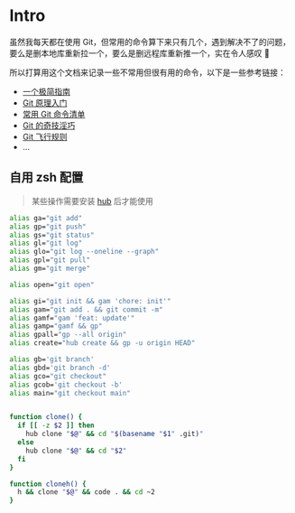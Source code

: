 # Intro

虽然我每天都在使用 Git，但常用的命令算下来只有几个，遇到解决不了的问题，要么是删本地库重新拉一个，要么是删远程库重新推一个，实在令人感叹 🙈

所以打算用这个文档来记录一些不常用但很有用的命令，以下是一些参考链接：

- [一个极简指南](https://rogerdudler.github.io/git-guide/index.zh.html)
- [Git 原理入门](https://www.ruanyifeng.com/blog/2018/10/git-internals.html)
- [常用 Git 命令清单](https://www.ruanyifeng.com/blog/2015/12/git-cheat-sheet.html)
- [Git 的奇技淫巧](https://github.com/521xueweihan/git-tips)
- [Git 飞行规则](https://github.com/k88hudson/git-flight-rules/blob/master/README_zh-CN.md)
- ...


## 自用 zsh 配置

> 某些操作需要安装 [hub](https://github.com/github/hub) 后才能使用

```sh
alias ga="git add"
alias gp="git push"
alias gs="git status"
alias gl="git log"
alias glo="git log --oneline --graph"
alias gpl="git pull"
alias gm="git merge"

alias open="git open"

alias gi="git init && gam 'chore: init'"
alias gam="git add . && git commit -m"
alias gamf="gam 'feat: update'"
alias gamp="gamf && gp"
alias gpall="gp --all origin"
alias create="hub create && gp -u origin HEAD"

alias gb='git branch'
alias gbd='git branch -d'
alias gco="git checkout"
alias gcob='git checkout -b'
alias main="git checkout main"


function clone() {
  if [[ -z $2 ]] then
    hub clone "$@" && cd "$(basename "$1" .git)"
  else
    hub clone "$@" && cd "$2"
  fi
}

function cloneh() {
  h && clone "$@" && code . && cd ~2
}
```